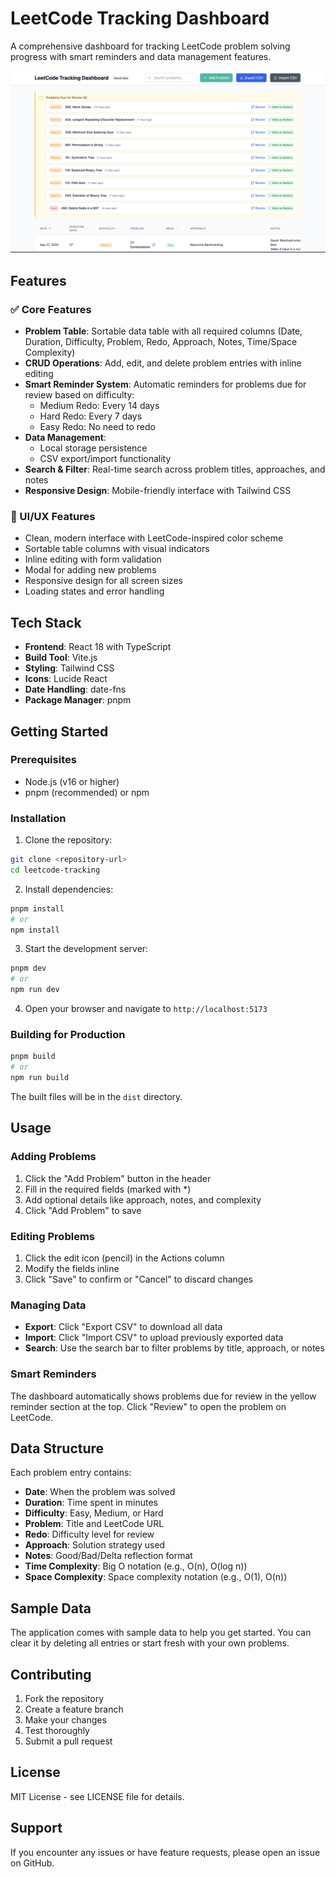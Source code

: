 # LeetCode Tracking Dashboard

A comprehensive dashboard for tracking LeetCode problem solving progress with smart reminders and data management features.

![](./public/data/demo.png)

## Features

### ✅ Core Features
- **Problem Table**: Sortable data table with all required columns (Date, Duration, Difficulty, Problem, Redo, Approach, Notes, Time/Space Complexity)
- **CRUD Operations**: Add, edit, and delete problem entries with inline editing
- **Smart Reminder System**: Automatic reminders for problems due for review based on difficulty:
  - Medium Redo: Every 14 days
  - Hard Redo: Every 7 days
  - Easy Redo: No need to redo
- **Data Management**: 
  - Local storage persistence
  - CSV export/import functionality
- **Search & Filter**: Real-time search across problem titles, approaches, and notes
- **Responsive Design**: Mobile-friendly interface with Tailwind CSS

### 🎨 UI/UX Features
- Clean, modern interface with LeetCode-inspired color scheme
- Sortable table columns with visual indicators
- Inline editing with form validation
- Modal for adding new problems
- Responsive design for all screen sizes
- Loading states and error handling

## Tech Stack

- **Frontend**: React 18 with TypeScript
- **Build Tool**: Vite.js
- **Styling**: Tailwind CSS
- **Icons**: Lucide React
- **Date Handling**: date-fns
- **Package Manager**: pnpm

## Getting Started

### Prerequisites
- Node.js (v16 or higher)
- pnpm (recommended) or npm

### Installation

1. Clone the repository:
```bash
git clone <repository-url>
cd leetcode-tracking
```

2. Install dependencies:
```bash
pnpm install
# or
npm install
```

3. Start the development server:
```bash
pnpm dev
# or
npm run dev
```

4. Open your browser and navigate to `http://localhost:5173`

### Building for Production

```bash
pnpm build
# or
npm run build
```

The built files will be in the `dist` directory.

## Usage

### Adding Problems
1. Click the "Add Problem" button in the header
2. Fill in the required fields (marked with *)
3. Add optional details like approach, notes, and complexity
4. Click "Add Problem" to save

### Editing Problems
1. Click the edit icon (pencil) in the Actions column
2. Modify the fields inline
3. Click "Save" to confirm or "Cancel" to discard changes

### Managing Data
- **Export**: Click "Export CSV" to download all data
- **Import**: Click "Import CSV" to upload previously exported data
- **Search**: Use the search bar to filter problems by title, approach, or notes

### Smart Reminders
The dashboard automatically shows problems due for review in the yellow reminder section at the top. Click "Review" to open the problem on LeetCode.

## Data Structure

Each problem entry contains:
- **Date**: When the problem was solved
- **Duration**: Time spent in minutes
- **Difficulty**: Easy, Medium, or Hard
- **Problem**: Title and LeetCode URL
- **Redo**: Difficulty level for review
- **Approach**: Solution strategy used
- **Notes**: Good/Bad/Delta reflection format
- **Time Complexity**: Big O notation (e.g., O(n), O(log n))
- **Space Complexity**: Space complexity notation (e.g., O(1), O(n))

## Sample Data

The application comes with sample data to help you get started. You can clear it by deleting all entries or start fresh with your own problems.

## Contributing

1. Fork the repository
2. Create a feature branch
3. Make your changes
4. Test thoroughly
5. Submit a pull request

## License

MIT License - see LICENSE file for details.

## Support

If you encounter any issues or have feature requests, please open an issue on GitHub.
